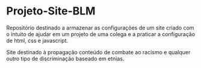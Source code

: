 # Projeto-Site-BLM
Repositório destinado a armazenar as configurações de um site criado com o intuito de ajudar em um projeto de uma colega e a praticar a configuração de html, css e javascript.

Site destinado à propagação conteúdo de combate ao racismo e qualquer outro tipo de discriminação baseado em etnias.
